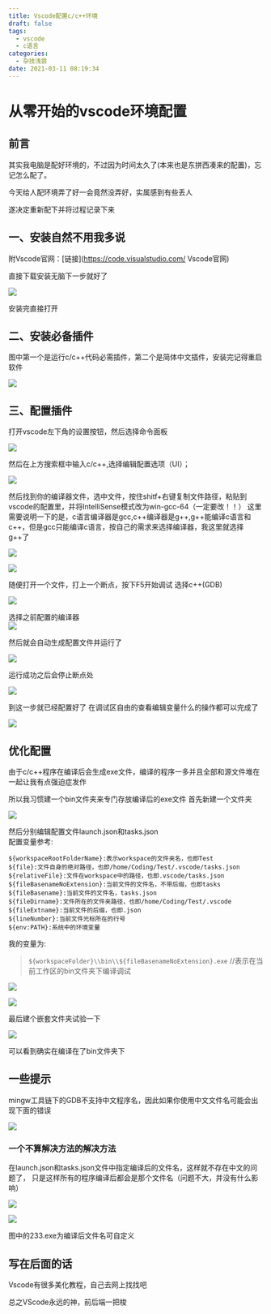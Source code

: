 ```yaml
---
title: Vscode配置c/c++环境
draft: false
tags:
  - vscode
  - c语言
categories:
  - 杂技浅尝
date: 2021-03-11 08:19:34
---
```


# 从零开始的vscode环境配置

## 前言
其实我电脑是配好环境的，不过因为时间太久了(本来也是东拼西凑来的配置)，忘记怎么配了。  

今天给人配环境弄了好一会竟然没弄好，实属感到有些丢人

遂决定重新配下并将过程记录下来

## 一、安装自然不用我多说

附Vscode官网：[链接](https://code.visualstudio.com/ Vscode官网)  

直接下载安装无脑下一步就好了  

![](https://img.imgdb.cn/item/6049d4775aedab222cf47e19.png)  

安装完直接打开

## 二、安装必备插件
图中第一个是运行c/c++代码必需插件，第二个是简体中文插件，安装完记得重启软件  

![](https://img.imgdb.cn/item/6049d5525aedab222cf5014e.png)

## 三、配置插件

打开vscode左下角的设置按钮，然后选择命令面板  

![](https://img.imgdb.cn/item/6049d7255aedab222cf5e44e.png)  

然后在上方搜索框中输入c/c++,选择编辑配置选项（UI）；

![](https://img.imgdb.cn/item/6049d7645aedab222cf5faec.png)

然后找到你的编译器文件，选中文件，按住shitf+右键复制文件路径，粘贴到vscode的配置里，并将IntelliSense模式改为win-gcc-64（一定要改！！）
这里需要说明一下的是，c语言编译器是gcc,c++编译器是g++,g++能编译c语言和c++，但是gcc只能编译c语言，按自己的需求来选择编译器，我这里就选择g++了  

![](https://img.imgdb.cn/item/6049d9b75aedab222cf731b8.png)

![](https://img.imgdb.cn/item/6049da895aedab222cf7a960.png)

随便打开一个文件，打上一个断点，按下F5开始调试
选择c++(GDB)  

![](https://img.imgdb.cn/item/6049dc5a5aedab222cf8a573.png)

选择之前配置的编译器  
![](https://img.imgdb.cn/item/6049dc715aedab222cf8b25d.png)

然后就会自动生成配置文件并运行了  

![](https://img.imgdb.cn/item/6049dc875aedab222cf8be8f.png)  

运行成功之后会停止断点处  
  
![](https://img.imgdb.cn/item/6049dc945aedab222cf8c5b6.png)  

到这一步就已经配置好了
在调试区自由的查看编辑变量什么的操作都可以完成了  

![](https://img.imgdb.cn/item/6049dd7e5aedab222cf94bbf.png)

## 优化配置
由于c/c++程序在编译后会生成exe文件，编译的程序一多并且全部和源文件堆在一起让我有点强迫症发作  

所以我习惯建一个bin文件夹来专门存放编译后的exe文件
首先新建一个文件夹  

![](https://img.imgdb.cn/item/6049df235aedab222cfa5d56.png)

然后分别编辑配置文件launch.json和tasks.json  
配置变量参考:
```${workspaceFolder} :表示当前workspace文件夹路径，也即/home/Coding/Test
${workspaceRootFolderName}:表示workspace的文件夹名，也即Test
${file}:文件自身的绝对路径，也即/home/Coding/Test/.vscode/tasks.json
${relativeFile}:文件在workspace中的路径，也即.vscode/tasks.json
${fileBasenameNoExtension}:当前文件的文件名，不带后缀，也即tasks
${fileBasename}:当前文件的文件名，tasks.json
${fileDirname}:文件所在的文件夹路径，也即/home/Coding/Test/.vscode
${fileExtname}:当前文件的后缀，也即.json
${lineNumber}:当前文件光标所在的行号
${env:PATH}:系统中的环境变量
```
我的变量为:
>```${workspaceFolder}\\bin\\${fileBasenameNoExtension}.exe``` //表示在当前工作区的bin文件夹下编译调试

![](https://img.imgdb.cn/item/6049e0bd5aedab222cfb2bf9.png)

![](https://img.imgdb.cn/item/6049e0ca5aedab222cfb341c.png)

最后建个嵌套文件夹试验一下

![](https://img.imgdb.cn/item/6049e1805aedab222cfb9965.png)

可以看到确实在编译在了bin文件夹下

## 一些提示
mingw工具链下的GDB不支持中文程序名，因此如果你使用中文文件名可能会出现下面的错误

![](https://img.imgdb.cn/item/6049e2695aedab222cfc2318.png)

### 一个不算解决方法的解决方法
在launch.json和tasks.json文件中指定编译后的文件名，这样就不存在中文的问题了，
只是这样所有的程序编译后都会是那个文件名（问题不大，并没有什么影响）

![](https://img.imgdb.cn/item/6049e4735aedab222cfd9db3.png)

![](https://img.imgdb.cn/item/6049e4815aedab222cfda7f5.png)

图中的233.exe为编译后文件名可自定义

## 写在后面的话
Vscode有很多美化教程，自己去网上找找吧

总之VScode永远的神，前后端一把梭